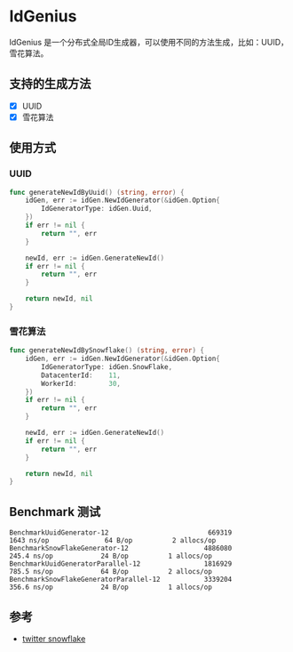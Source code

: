 # IdGenius
IdGenius 是一个分布式全局ID生成器，可以使用不同的方法生成，比如：UUID，雪花算法。

## 支持的生成方法

- [x] UUID
- [x] 雪花算法

## 使用方式
### UUID
```go
func generateNewIdByUuid() (string, error) {
	idGen, err := idGen.NewIdGenerator(&idGen.Option{
		IdGeneratorType: idGen.Uuid,
	})
	if err != nil {
		return "", err
	}

	newId, err := idGen.GenerateNewId()
	if err != nil {
		return "", err
	}

	return newId, nil
}
```
### 雪花算法
```go
func generateNewIdBySnowflake() (string, error) {
	idGen, err := idGen.NewIdGenerator(&idGen.Option{
		IdGeneratorType: idGen.SnowFlake,
		DatacenterId:    11,
		WorkerId:        30,
	})
	if err != nil {
		return "", err
	}

	newId, err := idGen.GenerateNewId()
	if err != nil {
		return "", err
	}

	return newId, nil
}
```
## Benchmark 测试
```text
BenchmarkUuidGenerator-12                         669319              1643 ns/op              64 B/op          2 allocs/op
BenchmarkSnowFlakeGenerator-12                   4886080               245.4 ns/op            24 B/op          1 allocs/op
BenchmarkUuidGeneratorParallel-12                1816929               785.5 ns/op            64 B/op          2 allocs/op
BenchmarkSnowFlakeGeneratorParallel-12           3339204               356.6 ns/op            24 B/op          1 allocs/op
```
## 参考
* [twitter snowflake](https://github.com/twitter-archive/snowflake)